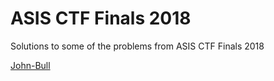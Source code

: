 # ASIS CTF Finals 2018
Solutions to some of the problems from ASIS CTF Finals 2018

[John-Bull](https://github.com/GabiTulba/ASIS-CTF-Finals-2018/blob/master/John-Bull/John-Bull.md)
